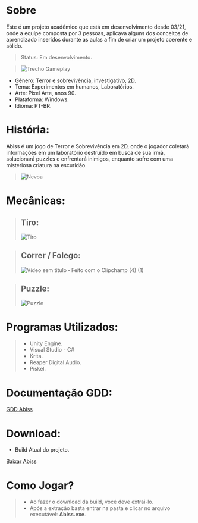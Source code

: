 # Sobre
Este é um projeto acadêmico que está em desenvolvimento desde 03/21, onde a equipe composta por 3 pessoas, aplicava alguns dos conceitos de aprendizado inseridos durante as aulas a fim de criar um projeto coerente e sólido.

> Status: Em desenvolvimento.

>![Trecho Gameplay](https://github.com/Carlosdll22/ABISS/assets/135077890/82dfbd02-9d52-477f-bb07-2ee07bb3c7ae)


+ Gênero: Terror e sobrevivência, investigativo, 2D.
+ Tema: Experimentos em humanos, Laboratórios.
+ Arte: Pixel Arte, anos 90.
+ Plataforma: Windows.
+ Idioma: PT-BR.

# História:
Abiss é um jogo de Terror e Sobrevivência em 2D, onde o jogador coletará informações em um laboratório destruído em busca de sua irmã, solucionará puzzles e enfrentará inimigos, enquanto sofre com uma misteriosa criatura na escuridão.

> ![Nevoa](https://github.com/Carlosdll22/ABISS/assets/135077890/3ddb3ae6-a4bb-4446-9c91-922a1bff89ff)

# Mecânicas:

> ## Tiro:
> ![Tiro](https://github.com/Carlosdll22/ABISS/assets/135077890/91da5c33-b093-4ade-b509-a14b1286daae)

> ## Correr / Folego:
> ![Vídeo sem título ‐ Feito com o Clipchamp (4) (1)](https://github.com/Carlosdll22/ABISS/assets/135077890/36b235da-6613-4bef-9ac3-2afa45c0f3ab)

> ## Puzzle:
> ![Puzzle](https://github.com/Carlosdll22/ABISS/assets/135077890/52af7aae-d6d2-4342-b1b1-78c4b12205e3)



# Programas Utilizados:

> + Unity Engine.
> + Visual Studio - C#
> + Krita.
> + Reaper Digital Audio.
> + Piskel.

# Documentação GDD:

[GDD Abiss](https://docs.google.com/document/d/1BnNitLCJvuzx7TMl2nRRkDlvAm3u84Eg/edit?usp=sharing&ouid=108651226990019620528&rtpof=true&sd=true)

# Download:
+ Build Atual do projeto.

[Baixar Abiss](https://drive.google.com/file/d/101mq92vNNt0zRPmYveGAbvfsNdHOCt5G/view?usp=sharing)

# Como Jogar?

> + Ao fazer o download da build, você deve extrai-lo.
> + Após a extração basta entrar na pasta e clicar no arquivo executável: **Abiss.exe**.



